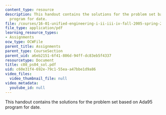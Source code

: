 ```yaml
---
content_type: resource
description: This handout contains the solutions for the problem set based on Ada95
  program for date.
file: /courses/16-01-unified-engineering-i-ii-iii-iv-fall-2005-spring-2006/c60e31f4692e79c155eaa47bbe1d9a86_c08_ps04_sol.pdf
file_type: application/pdf
learning_resource_types:
- Assignments
ocw_type: OCWFile
parent_title: Assignments
parent_type: CourseSection
parent_uid: a6eb2151-6f41-806d-94ff-dc83eb5f4337
resourcetype: Document
title: c08_ps04_sol.pdf
uid: c60e31f4-692e-79c1-55ea-a47bbe1d9a86
video_files:
  video_thumbnail_file: null
video_metadata:
  youtube_id: null
---
```

This handout contains the solutions for the problem set based on Ada95 program for date.

